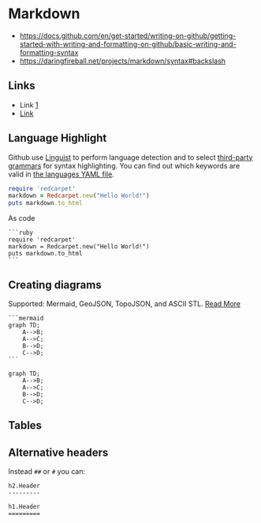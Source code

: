# Markdown

- https://docs.github.com/en/get-started/writing-on-github/getting-started-with-writing-and-formatting-on-github/basic-writing-and-formatting-syntax
- https://daringfireball.net/projects/markdown/syntax#backslash

## Links

- Link [1]
- [Link](http://google.com)

[1]: http://google.com

## Language Highlight

Github use [Linguist](https://github.com/github-linguist/linguist) to perform language detection and to select [third-party grammars](https://github.com/github-linguist/linguist/blob/master/vendor/README.md) for syntax highlighting. You can find out which keywords are valid in [the languages YAML file](https://github.com/github-linguist/linguist/blob/master/lib/linguist/languages.yml).

```ruby
require 'redcarpet'
markdown = Redcarpet.new("Hello World!")
puts markdown.to_html
```

As code

````
```ruby
require 'redcarpet'
markdown = Redcarpet.new("Hello World!")
puts markdown.to_html
```
````

## Creating diagrams

Supported: Mermaid, GeoJSON, TopoJSON, and ASCII STL. [Read More](https://docs.github.com/en/get-started/writing-on-github/working-with-advanced-formatting/creating-diagrams)


````
```mermaid
graph TD;
    A-->B;
    A-->C;
    B-->D;
    C-->D;
```
````
```mermaid
graph TD;
    A-->B;
    A-->C;
    B-->D;
    C-->D;
```



## Tables

## Alternative headers

Instead `##` or `#` you can:

````
h2.Header
---------

h1.Header
=========
````
